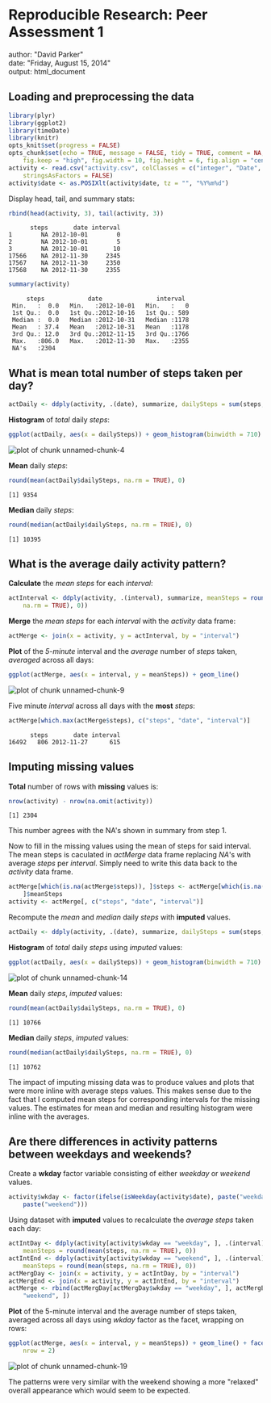 # Reproducible Research: Peer Assessment 1
author: "David Parker"  
date: "Friday, August 15, 2014"  
output: html_document  

## Loading and preprocessing the data

```r
library(plyr)
library(ggplot2)
library(timeDate)
library(knitr)
opts_knit$set(progress = FALSE)
opts_chunk$set(echo = TRUE, message = FALSE, tidy = TRUE, comment = NA, fig.path = "figure/", 
    fig.keep = "high", fig.width = 10, fig.height = 6, fig.align = "center")
activity <- read.csv("activity.csv", colClasses = c("integer", "Date", "integer"), 
    stringsAsFactors = FALSE)
activity$date <- as.POSIXlt(activity$date, tz = "", "%Y%m%d")
```

Display head, tail, and summary stats:  

```r
rbind(head(activity, 3), tail(activity, 3))
```

```
      steps       date interval
1        NA 2012-10-01        0
2        NA 2012-10-01        5
3        NA 2012-10-01       10
17566    NA 2012-11-30     2345
17567    NA 2012-11-30     2350
17568    NA 2012-11-30     2355
```

```r
summary(activity)
```

```
     steps            date               interval   
 Min.   :  0.0   Min.   :2012-10-01   Min.   :   0  
 1st Qu.:  0.0   1st Qu.:2012-10-16   1st Qu.: 589  
 Median :  0.0   Median :2012-10-31   Median :1178  
 Mean   : 37.4   Mean   :2012-10-31   Mean   :1178  
 3rd Qu.: 12.0   3rd Qu.:2012-11-15   3rd Qu.:1766  
 Max.   :806.0   Max.   :2012-11-30   Max.   :2355  
 NA's   :2304                                       
```


## What is mean total number of steps taken per day?

```r
actDaily <- ddply(activity, .(date), summarize, dailySteps = sum(steps, na.rm = TRUE))
```

**Histogram** of *total* daily *steps*:  

```r
ggplot(actDaily, aes(x = dailySteps)) + geom_histogram(binwidth = 710)
```

<img src="figure/unnamed-chunk-4.png" title="plot of chunk unnamed-chunk-4" alt="plot of chunk unnamed-chunk-4" style="display: block; margin: auto;" />

**Mean** daily *steps*:  

```r
round(mean(actDaily$dailySteps, na.rm = TRUE), 0)
```

```
[1] 9354
```

**Median** daily *steps*:  

```r
round(median(actDaily$dailySteps, na.rm = TRUE), 0)
```

```
[1] 10395
```


## What is the average daily activity pattern?  

**Calculate** the *mean* *steps* for each *interval*:  

```r
actInterval <- ddply(activity, .(interval), summarize, meanSteps = round(mean(steps, 
    na.rm = TRUE), 0))
```

**Merge** the *mean* *steps* for each *interval* with the *activity* data frame:  

```r
actMerge <- join(x = activity, y = actInterval, by = "interval")
```

**Plot** of the *5-minute* interval and the *average* number of *steps* taken, *averaged* across all  days:  

```r
ggplot(actMerge, aes(x = interval, y = meanSteps)) + geom_line()
```

<img src="figure/unnamed-chunk-9.png" title="plot of chunk unnamed-chunk-9" alt="plot of chunk unnamed-chunk-9" style="display: block; margin: auto;" />

Five minute *interval* across all days with the **most** *steps*:  

```r
actMerge[which.max(actMerge$steps), c("steps", "date", "interval")]
```

```
      steps       date interval
16492   806 2012-11-27      615
```


## Imputing missing values  

**Total** number of rows with **missing** values is:  

```r
nrow(activity) - nrow(na.omit(activity))
```

```
[1] 2304
```
This number agrees with the NA's shown in summary from step 1.  

Now to fill in the missing values using the mean of steps for said interval.  
The mean steps is caculated in *actMerge* data frame replacing *NA*'s with average *steps* per *interval*. Simply need to write this data back to the *activity* data frame.  


```r
actMerge[which(is.na(actMerge$steps)), ]$steps <- actMerge[which(is.na(actMerge$steps)), 
    ]$meanSteps
activity <- actMerge[, c("steps", "date", "interval")]
```

Recompute the *mean* and *median* daily *steps* with **imputed** values.  

```r
actDaily <- ddply(activity, .(date), summarize, dailySteps = sum(steps, na.rm = TRUE))
```

**Histogram** of *total* daily *steps* using *imputed* values:  

```r
ggplot(actDaily, aes(x = dailySteps)) + geom_histogram(binwidth = 710)
```

<img src="figure/unnamed-chunk-14.png" title="plot of chunk unnamed-chunk-14" alt="plot of chunk unnamed-chunk-14" style="display: block; margin: auto;" />


**Mean** daily *steps*, *imputed* values:  

```r
round(mean(actDaily$dailySteps, na.rm = TRUE), 0)
```

```
[1] 10766
```

**Median** daily *steps*, *imputed* values:  

```r
round(median(actDaily$dailySteps, na.rm = TRUE), 0)
```

```
[1] 10762
```

The impact of imputing missing data was to produce values and plots that were more inline with average steps values. This makes sense due to the fact that I computed mean steps for corresponding intervals for the missing values. The estimates for mean and median and resulting histogram were inline with the averages.  

## Are there differences in activity patterns between weekdays and weekends?  

Create a **wkday** factor variable consisting of either *weekday* or *weekend* values.  

```r
activity$wkday <- factor(ifelse(isWeekday(activity$date), paste("weekday"), 
    paste("weekend")))
```

Using dataset with **imputed** values to recalculate the *average steps* taken each day:  

```r
actIntDay <- ddply(activity[activity$wkday == "weekday", ], .(interval), summarize, 
    meanSteps = round(mean(steps, na.rm = TRUE), 0))
actIntEnd <- ddply(activity[activity$wkday == "weekend", ], .(interval), summarize, 
    meanSteps = round(mean(steps, na.rm = TRUE), 0))
actMergDay <- join(x = activity, y = actIntDay, by = "interval")
actMergEnd <- join(x = activity, y = actIntEnd, by = "interval")
actMerge <- rbind(actMergDay[actMergDay$wkday == "weekday", ], actMergEnd[actMergEnd$wkday == 
    "weekend", ])
```

**Plot** of the 5-minute interval and the average number of steps taken, averaged across all days  using *wkday* factor as the facet, wrapping on rows:  

```r
ggplot(actMerge, aes(x = interval, y = meanSteps)) + geom_line() + facet_wrap(~wkday, 
    nrow = 2)
```

<img src="figure/unnamed-chunk-19.png" title="plot of chunk unnamed-chunk-19" alt="plot of chunk unnamed-chunk-19" style="display: block; margin: auto;" />
  
The patterns were very similar with the weekend showing a more "relaxed" overall appearance which would seem to be expected.  
